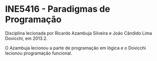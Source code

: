 INE5416 - Paradigmas de Programação
===================================

Disciplina lecionada por Ricardo Azambuja Silveira
e João Cândido Lima Dovicchi, em 2013.2.

O Azambuja lecionou a parte de programação em lógica
e o Dovicchi lecionou programação funcional.
